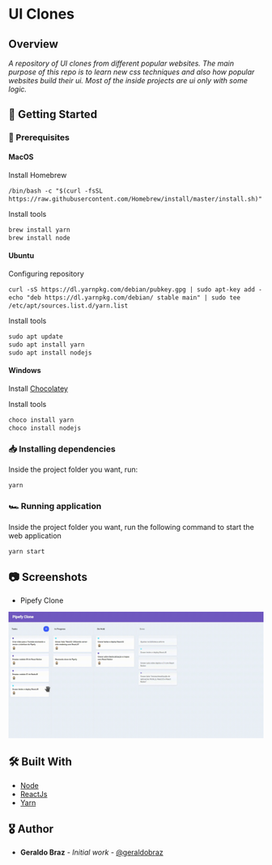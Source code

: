 # UI Clones
<!-- You can add logo to your application here. Use https://www.canva.com/pt_br/criar/logotipo/ to create logos.
 -->

## Overview
*A repository of UI clones from different popular websites. The main purpose of this repo is to learn new css techniques and also how popular websites build their ui. Most of the inside projects are ui only with some logic.*


## 🚀 Getting Started

### 🚨 Prerequisites

#### MacOS
Install Homebrew

```
/bin/bash -c "$(curl -fsSL https://raw.githubusercontent.com/Homebrew/install/master/install.sh)"
```
Install tools

```
brew install yarn
brew install node
```

#### Ubuntu
Configuring repository

```
curl -sS https://dl.yarnpkg.com/debian/pubkey.gpg | sudo apt-key add -
echo "deb https://dl.yarnpkg.com/debian/ stable main" | sudo tee /etc/apt/sources.list.d/yarn.list
```
Install tools

```
sudo apt update
sudo apt install yarn
sudo apt install nodejs
```

#### Windows
Install [Chocolatey](https://chocolatey.org/install)

Install tools
```
choco install yarn
choco install nodejs
```


### 📥 Installing dependencies

Inside the project folder you want, run:

```
yarn
```

### 🏎 Running application
Inside the project folder you want, run the following command to start the web application
```
yarn start
```

## 📷 Screenshots
- Pipefy Clone
<p align="center">
    <img src=".github/pipefy-clone.gif">
    <!-- <img src="frontend/.github/dialog-view.png"> -->
</p>

## 🛠 Built With

* [Node](https://nodejs.org/)
* [ReactJs](https://reactjs.org/)
* [Yarn](https://yarnpkg.com/)

## 🎖 Author
* **Geraldo Braz** - *Initial work* - [@geraldobraz](https://github.com/geraldobraz)
